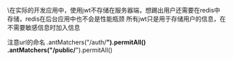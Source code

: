 \在实际的开发应用中，使用jwt不存储在服务器端，想踢出用户还需要在redis中
存储，redis在后台应用中也不会是性能瓶颈
所有jwt只是用于存储用户的信息，在不需要敏感信息时加入信息

注意url的命名
.antMatchers("/auth/**").permitAll()
.antMatchers("/public/**").permitAll()
